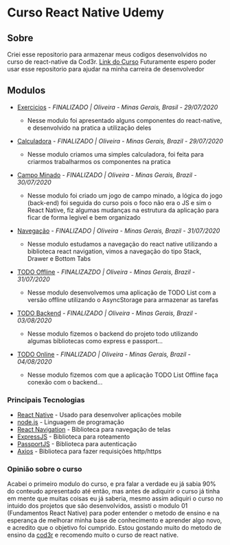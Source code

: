 # Curso React Native Udemy

## Sobre
Criei esse repositorio para armazenar meus codigos desenvolvidos no curso de react-native da Cod3r. [Link do Curso](https://www.udemy.com/course/curso-react-native/)
Futuramente espero poder usar esse repositorio para ajudar na minha carreira de desenvolvedor

## Modulos
  - [Exercicios](https://github.com/nvrsantos/curso-react-native/tree/master/exercicios) - *FINALIZADO | Oliveira - Minas Gerais, Brasil - 29/07/2020*
    * Nesse modulo foi apresentado alguns componentes do react-native, e desenvolvido na pratica a utilização deles
  
  - [Calculadora](https://github.com/nvrsantos/curso-react-native/tree/master/calculadora) - *FINALIZADO | Oliveira - Minas Gerais, Brazil - 29/07/2020*
    * Nesse modulo criamos uma simples calculadora, foi feita para criarmos trabalharmos os componentes na pratica

  - [Campo Minado](https://github.com/nvrsantos/curso-react-native/tree/master/mines) - *FINALIZADO | Oliveira - Minas Gerais, Brazil - 30/07/2020*
    * Nesse modulo foi criado um jogo de campo minado, a lógica do jogo (back-end) foi seguida do curso pois o foco não era o JS e sim o React Native, fiz algumas mudanças na estrutura da aplicação para ficar de forma legivel e bem organizado

  - [Navegação](https://github.com/nvrsantos/curso-react-native/tree/master/navegacao) - *FINALIZADO | Oliveira - Minas Gerais, Brazil - 31/07/2020*
    * Nesse modulo estudamos a navegação do react native utilizando a biblioteca react navigation, vimos a navegação do tipo Stack, Drawer e Bottom Tabs
    
  - [TODO Offline](https://github.com/nvrsantos/curso-react-native/tree/master/tasks) - *FINALIZAZDO | Oliveira - Minas Gerais, Brazil - 31/07/2020*
    * Nesse modulo desenvolvemos uma aplicação de TODO List com a versão offline utilizando o AsyncStorage para armazenar as tarefas

  - [TODO Backend](https://github.com/nvrsantos/curso-react-native/tree/master/tasks-backend) - *FINALIZADO | Oliveira - Minas Gerais, Brazil - 03/08/2020*
      * Nesse modulo fizemos o backend do projeto todo utilizando algumas bibliotecas como express e passport...
      
  - [TODO Online](https://github.com/nvrsantos/curso-react-native/tree/master/tasks-online) - *FINALIZADO | Oliveira - Minas Gerais, Brazil - 04/08/2020*
      * Nesse modulo fizemos com que a aplicação TODO List Offline faça conexão com o backend...

### Principais Tecnologias

* [React Native](https://reactnative.dev) - Usado para desenvolver aplicações mobile
* [node.js](https://nodejs.org/en/) - Linguagem de programação
* [React Navigation](https://reactnavigation.org) - Biblioteca para navegação de telas
* [ExpressJS](https://expressjs.com/pt-br/) - Biblioteca para roteamento
* [PassportJS](http://www.passportjs.org) - Biblioteca para autenticação
* [Axios](https://github.com/axios/axios) - Biblioteca para fazer requisições http/https

### Opinião sobre o curso

Acabei o primeiro modulo do curso, e pra falar a verdade eu já sabia 90% do conteudo apresentado até então, mas antes de adiquirir o curso já tinha em mente que muitas coisas eu já saberia, mesmo assim adiquiri o curso no intuido dos projetos que são desenvolvidos, assisti o modulo 01 (Fundamentos React Native) para poder entender o metodo de ensino e na esperança de melhorar minha base de conhecimento e aprender algo novo, e acredito que o objetivo foi cumprido. Estou gostando muito do metodo de ensino da [cod3r](https://www.cod3r.com.br) e recomendo muito o curso de react native.
